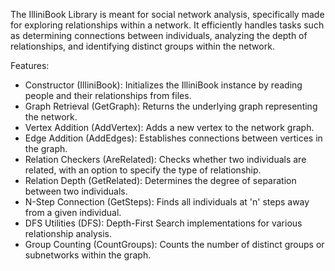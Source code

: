 The IlliniBook Library is meant for social network analysis, specifically made for exploring relationships within a network. It efficiently handles tasks such as determining connections between individuals, analyzing the depth of relationships, and identifying distinct groups within the network.

Features:
- Constructor (IlliniBook): Initializes the IlliniBook instance by reading people and their relationships from files.
- Graph Retrieval (GetGraph): Returns the underlying graph representing the network.
- Vertex Addition (AddVertex): Adds a new vertex to the network graph.
- Edge Addition (AddEdges): Establishes connections between vertices in the graph.
- Relation Checkers (AreRelated): Checks whether two individuals are related, with an option to specify the type of relationship.
- Relation Depth (GetRelated): Determines the degree of separation between two individuals.
- N-Step Connection (GetSteps): Finds all individuals at 'n' steps away from a given individual.
- DFS Utilities (DFS): Depth-First Search implementations for various relationship analysis.
- Group Counting (CountGroups): Counts the number of distinct groups or subnetworks within the graph.
